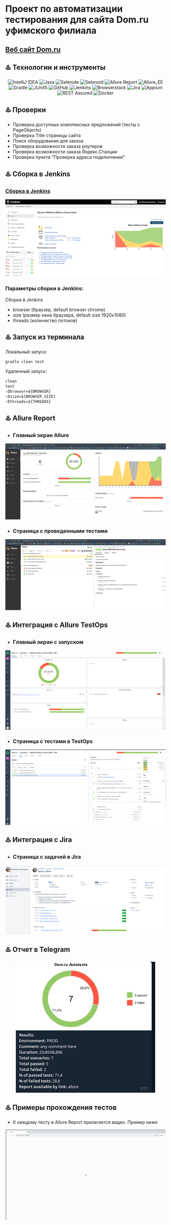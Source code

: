 # Проект по автоматизации тестирования для сайта Dom.ru уфимского филиала
## <a target="_blank" href="https://www.ufa.dom.ru/">Веб сайт Dom.ru</a>

## :hotsprings: Технологии и инструменты
<p align="center">
<img width="6%" title="IntelliJ IDEA" src="https://starchenkov.pro/qa-guru/img/skills/Intelij_IDEA.svg">
<img width="6%" title="Java" src="https://starchenkov.pro/qa-guru/img/skills/Java.svg">
<img width="6%" title="Selenide" src="https://starchenkov.pro/qa-guru/img/skills/Selenide.svg">
<img width="6%" title="Selenoid" src="https://starchenkov.pro/qa-guru/img/skills/Selenoid.svg">
<img width="6%" title="Allure Report" src="https://starchenkov.pro/qa-guru/img/skills/Allure_Report.svg">
<img width="6%" title="Allure_EE" src="https://starchenkov.pro/qa-guru/img/skills/Allure_EE.svg">
<img width="6%" title="Gradle" src="https://starchenkov.pro/qa-guru/img/skills/Gradle.svg">
<img width="6%" title="JUnit5" src="https://starchenkov.pro/qa-guru/img/skills/JUnit5.svg">
<img width="6%" title="GitHub" src="https://cdn.icon-icons.com/icons2/2351/PNG/128/logo_github_icon_143196.png">
<img width="6%" title="Jenkins" src="https://starchenkov.pro/qa-guru/img/skills/Jenkins.svg">
<img width="6%" title="Browserstack" src="https://starchenkov.pro/qa-guru/img/skills/Browserstack.svg">
<img width="6%" title="Jira" src="https://starchenkov.pro/qa-guru/img/skills/Jira.svg">
<img width="6%" title="Appium" src="https://starchenkov.pro/qa-guru/img/skills/Appium.svg">
<img width="6%" title="REST Assured" src="https://starchenkov.pro/qa-guru/img/skills/Rest-Assured.svg">
<img width="6%" title="Docker" src="https://starchenkov.pro/qa-guru/img/skills/Docker.svg">
</p>

## :hotsprings: Проверки
- Проверка доступных комплексных предложений (тесты с PageObjects)
- Проверка Title страницы сайта
- Поиск оборудования для заказа
- Проверка возможности заказа роутеров
- Проверка возможности заказа Яндекс.Станции
- Проверка пункта "Проверка адреса подключения"

## :hotsprings: Сборка в Jenkins
### <a target="_blank" href="https://jenkins.autotests.cloud/job/Nikkitox-QAGuru-DomruTests/">Сборка в Jenkins</a>
<p align="center">
<img title="src/images/screenshots/jenkins-job.png" src="src\images\screenshots\jenkins-job.png">
</p>

### Параметры сборки в Jenkins:
Сборка в Jenkins

- browser (браузер, default browser chrome)
- size (размер окна браузера, default size 1920x1080)
- threads (количество потоков)

## :hotsprings: Запуск из терминала
Локальный запуск:
```
gradle clean test
```

Удаленный запуск:
```
clean
test
-Dbrowser=${BROWSER}
-Dsize=${BROWSER_SIZE}
-Dthreads=${THREADS}
```

## :hotsprings: Allure Report
- ### Главный экран Allure
<p align="center">
<img title="Allure Overview Dashboard" src="src\images\screenshots\main-page-allure-report.png">
</p>

- ### Страница с проведенными тестами
<p align="center">
<img title="Allure Test Page" src="src\images\screenshots\allure-report-tests.png">
</p>

## :hotsprings: Интеграция с Allure TestOps
- ### Главный экран с запуском
<p align="center">
<img title="TestOps Launch Page" src="src\images\screenshots\testops-main.png">
</p>

- ### Страница с тестами в TestOps
<p align="center">
<img title="TestOps tests page" src="src\images\screenshots\testops-tests.png">
</p>

## :hotsprings: Интеграция с Jira
- ### Страница с задачей в Jira
<p align="center">
<img title="Jira issue" src="src\images\screenshots\jira.png">
</p>

## :hotsprings: Отчет в Telegram
<p align="center">
<img title="Telegram notification message" src="src\images\screenshots\telegram.png">
</p>

## :hotsprings: Примеры прохождения тестов
- К каждому тесту в Allure Report прилагается видео. Пример ниже
<p align="center">
  <img title="Selenoid Video" src="src\images\screenshots\selenoidvideo.gif">
</p>
